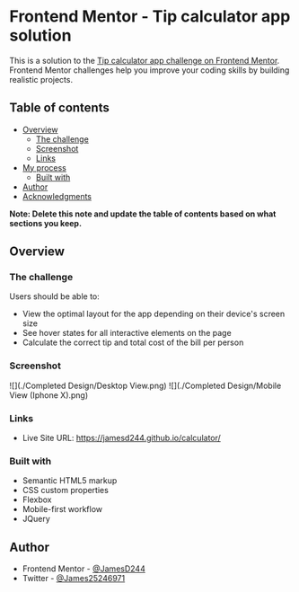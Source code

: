 # Frontend Mentor - Tip calculator app solution

This is a solution to the [Tip calculator app challenge on Frontend Mentor](https://www.frontendmentor.io/challenges/tip-calculator-app-ugJNGbJUX). Frontend Mentor challenges help you improve your coding skills by building realistic projects.

## Table of contents

- [Overview](#overview)
  - [The challenge](#the-challenge)
  - [Screenshot](#screenshot)
  - [Links](#links)
- [My process](#my-process)
  - [Built with](#built-with)
- [Author](#author)
- [Acknowledgments](#acknowledgments)

**Note: Delete this note and update the table of contents based on what sections you keep.**

## Overview

### The challenge

Users should be able to:

- View the optimal layout for the app depending on their device's screen size
- See hover states for all interactive elements on the page
- Calculate the correct tip and total cost of the bill per person

### Screenshot

![](./Completed Design/Desktop View.png)
![](./Completed Design/Mobile View (Iphone X).png)

### Links

- Live Site URL: https://jamesd244.github.io/calculator/

### Built with

- Semantic HTML5 markup
- CSS custom properties
- Flexbox
- Mobile-first workflow
- JQuery

## Author

- Frontend Mentor - [@JamesD244](https://www.frontendmentor.io/profile/JamesD244)
- Twitter - [@James25246971](https://twitter.com/James25246971)